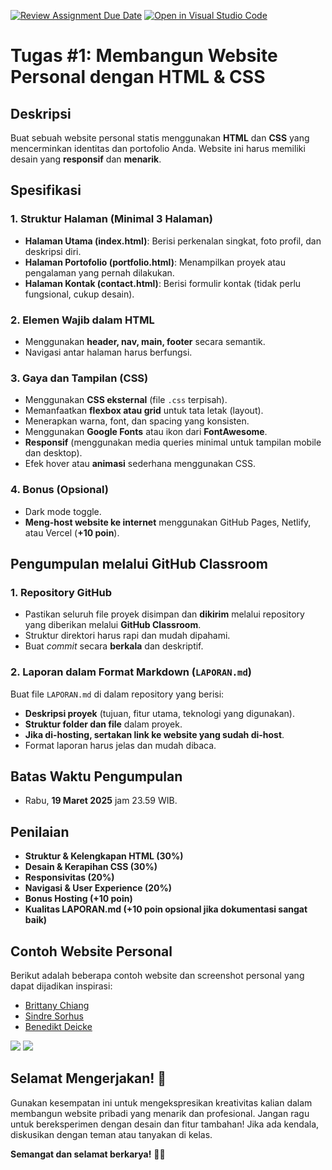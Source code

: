 [![Review Assignment Due Date](https://classroom.github.com/assets/deadline-readme-button-22041afd0340ce965d47ae6ef1cefeee28c7c493a6346c4f15d667ab976d596c.svg)](https://classroom.github.com/a/0ogg7e6N)
[![Open in Visual Studio Code](https://classroom.github.com/assets/open-in-vscode-2e0aaae1b6195c2367325f4f02e2d04e9abb55f0b24a779b69b11b9e10269abc.svg)](https://classroom.github.com/online_ide?assignment_repo_id=18646786&assignment_repo_type=AssignmentRepo)
# Tugas #1: Membangun Website Personal dengan HTML & CSS

## Deskripsi
Buat sebuah website personal statis menggunakan **HTML** dan **CSS** yang mencerminkan identitas dan portofolio Anda. Website ini harus memiliki desain yang **responsif** dan **menarik**.

## Spesifikasi
### 1. Struktur Halaman (Minimal 3 Halaman)
- **Halaman Utama (index.html)**: Berisi perkenalan singkat, foto profil, dan deskripsi diri.
- **Halaman Portofolio (portfolio.html)**: Menampilkan proyek atau pengalaman yang pernah dilakukan.
- **Halaman Kontak (contact.html)**: Berisi formulir kontak (tidak perlu fungsional, cukup desain).

### 2. Elemen Wajib dalam HTML
- Menggunakan **header, nav, main, footer** secara semantik.
- Navigasi antar halaman harus berfungsi.

### 3. Gaya dan Tampilan (CSS)
- Menggunakan **CSS eksternal** (file `.css` terpisah).
- Memanfaatkan **flexbox atau grid** untuk tata letak (layout).
- Menerapkan warna, font, dan spacing yang konsisten.
- Menggunakan **Google Fonts** atau ikon dari **FontAwesome**.
- **Responsif** (menggunakan media queries minimal untuk tampilan mobile dan desktop).
- Efek hover atau **animasi** sederhana menggunakan CSS.

### 4. Bonus (Opsional)
- Dark mode toggle.
- **Meng-host website ke internet** menggunakan GitHub Pages, Netlify, atau Vercel (**+10 poin**).

## Pengumpulan melalui GitHub Classroom
### 1. Repository GitHub
- Pastikan seluruh file proyek disimpan dan **dikirim** melalui repository yang diberikan melalui **GitHub Classroom**.
- Struktur direktori harus rapi dan mudah dipahami.
- Buat *commit* secara **berkala** dan deskriptif.

### 2. Laporan dalam Format Markdown (`LAPORAN.md`)
Buat file `LAPORAN.md` di dalam repository yang berisi:
- **Deskripsi proyek** (tujuan, fitur utama, teknologi yang digunakan).
- **Struktur folder dan file** dalam proyek.
- **Jika di-hosting, sertakan link ke website yang sudah di-host**.
- Format laporan harus jelas dan mudah dibaca.

## Batas Waktu Pengumpulan
- Rabu, **19 Maret 2025** jam 23.59 WIB.

## Penilaian
- **Struktur & Kelengkapan HTML (30%)**
- **Desain & Kerapihan CSS (30%)**
- **Responsivitas (20%)**
- **Navigasi & User Experience (20%)**
- **Bonus Hosting (+10 poin)**
- **Kualitas LAPORAN.md (+10 poin opsional jika dokumentasi sangat baik)**

## Contoh Website Personal
Berikut adalah beberapa contoh website dan screenshot personal yang dapat dijadikan inspirasi:
- [Brittany Chiang](https://brittanychiang.com/)
- [Sindre Sorhus](https://sindresorhus.com/)
- [Benedikt Deicke](https://benediktdeicke.com/)


![](./images/personal-web-sample2.jpeg)
![](./images/personal-web-sample1.png)

## Selamat Mengerjakan! 🚀
Gunakan kesempatan ini untuk mengekspresikan kreativitas kalian dalam membangun website pribadi yang menarik dan profesional. Jangan ragu untuk bereksperimen dengan desain dan fitur tambahan! Jika ada kendala, diskusikan dengan teman atau tanyakan di kelas.

**Semangat dan selamat berkarya!** 💪😊
